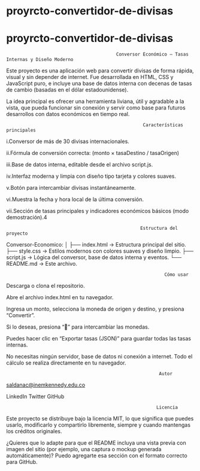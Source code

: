 # proyrcto-convertidor-de-divisas

# proyrcto-convertidor-de-divisas
                                             Conversor Económico — Tasas Internas y Diseño Moderno

Este proyecto es una aplicación web para convertir divisas de forma rápida, visual y sin depender de internet.
Fue desarrollada en HTML, CSS y JavaScript puro, e incluye una base de datos interna con decenas de tasas de cambio (basadas en el dólar estadounidense).

La idea principal es ofrecer una herramienta liviana, útil y agradable a la vista, que pueda funcionar sin conexión y servir como base para futuros desarrollos con datos económicos en tiempo real.

                                                       Características principales

i.Conversor de más de 30 divisas internacionales.

ii.Fórmula de conversión correcta: (monto × tasaDestino / tasaOrigen)

iii.Base de datos interna, editable desde el archivo script.js.

iv.Interfaz moderna y limpia con diseño tipo tarjeta y colores suaves.

v.Botón para intercambiar divisas instantáneamente.

vi.Muestra la fecha y hora local de la última conversión.

vii.Sección de tasas principales y indicadores económicos básicos (modo demostración).4


                                                      Estructura del proyecto
Conversor-Economico:
│
├── index.html        → Estructura principal del sitio.
├── style.css         → Estilos modernos con colores suaves y diseño limpio.
├── script.js         → Lógica del conversor, base de datos interna y eventos.
└── README.md         → Este archivo.

                                                               Cómo usar

Descarga o clona el repositorio.

Abre el archivo index.html en tu navegador.

Ingresa un monto, selecciona la moneda de origen y destino, y presiona “Convertir”.

Si lo deseas, presiona “🔁” para intercambiar las monedas.

Puedes hacer clic en “Exportar tasas (JSON)” para guardar todas las tasas internas.

No necesitas ningún servidor, base de datos ni conexión a internet.
Todo el cálculo se realiza directamente en tu navegador.

                                                             Autor

 saldanac@inemkennedy.edu.co

LinkedIn
Twitter
GitHub

                                                            Licencia

Este proyecto se distribuye bajo la licencia MIT, lo que significa que puedes usarlo, modificarlo y compartirlo libremente, siempre y cuando mantengas los créditos originales.

¿Quieres que lo adapte para que el README incluya una vista previa con imagen del sitio (por ejemplo, una captura o mockup generada automáticamente)? Puedo agregarte esa sección con el formato correcto para GitHub.